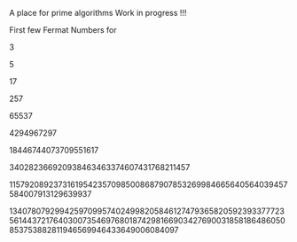 A place for prime algorithms 
Work in progress !!!

First few Fermat Numbers for 

3

5

17

257

65537

4294967297

18446744073709551617


340282366920938463463374607431768211457

115792089237316195423570985008687907853269984665640564039457584007913129639937

13407807929942597099574024998205846127479365820592393377723561443721764030073546976801874298166903427690031858186486050853753882811946569946433649006084097
